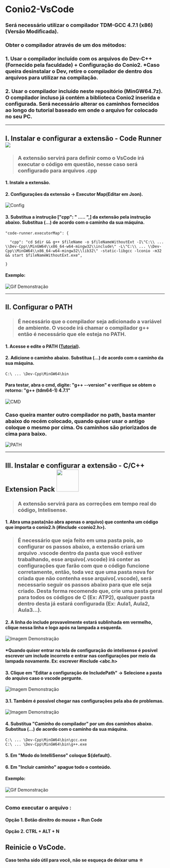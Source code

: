 # Conio2-VsCode
### Será necessário utilizar o compilador TDM-GCC 4.7.1 (x86) (Versão Modificada).
### Obter o compilador através de um dos métodos: 
### 1. Usar o compilador incluído com os arquivos do Dev-C++ (Fornecido pela faculdade) + Configuração do Conio2. *Caso queira desinstalar o Dev, retire o compilador de dentro dos arquivos para utilizar na compilação.
### 2. Usar o compilador incluído neste repositório (MinGW64.7z). O compilador incluso já contém a biblioteca Conio2 inserida e configurada. Será necessário alterar os caminhos fornecidos ao longo do tutorial baseado em onde o arquivo for colocado no seu PC.

***

## I. Instalar e configurar a extensão - Code Runner <a href="https://marketplace.visualstudio.com/items?itemName=formulahendry.code-runner"><img src = "https://github.com/mateus-sm/Images/blob/main/CodeRunner.png"></a>
> ### A extensão servirá para definir como o VsCode irá executar o código em questão, nesse caso será configurado para arquivos .cpp
#### 1. Instale a extensão.
#### 2. Configurações da extensão -> Executor Map(Editar em Json).
![Config](https://github.com/mateus-sm/Images/blob/main/Config.png)
#### 3. Substitua a instrução ["cpp": " ..... ",] da extensão pela instrução abaixo. Substitua (...) de acordo com o caminho da sua máquina.

    "code-runner.executorMap": {  

      "cpp": "cd $dir && g++ $fileName -o $fileNameWithoutExt -I\"C:\\ ... \\Dev-Cpp\\MinGW64\\x86_64-w64-mingw32\\include\" -L\"C:\\ ... \\Dev-Cpp\\MinGW64\\x86_64-w64-mingw32\\lib32\" -static-libgcc -lconio -m32 && start $fileNameWithoutExt.exe",  

    }

#### Exemplo:
![Gif Demonstração](https://github.com/mateus-sm/Images/blob/main/Exemplo-CodeRunner.gif)  

***
 
## II. Configurar o PATH
> ### É necessário que o compilador seja adicionado a variável de ambiente. O vscode irá chamar o compilador g++ então é necessário que ele esteja no PATH.
#### 1. Acesse e edite o PATH ([Tutorial](https://www.youtube.com/watch?v=ing2pLCrvxo)).
#### 2. Adicione o caminho abaixo. Substitua (...) de acordo com o caminho da sua máquina.

    C:\ ... \Dev-Cpp\MinGW64\bin

#### Para testar, abra o cmd, digite: "g++ --version" e verifique se obtem o retorno: "g++ (tdm64-1) 4.7.1"
![CMD](https://github.com/mateus-sm/Images/blob/main/cmd.png)

### Caso queira manter outro compilador no path, basta manter abaixo do recém colocado, quando quiser usar o antigo coloque o mesmo por cima. Os caminhos são priorizados de cima para baixo.
![PATH](https://github.com/mateus-sm/Images/blob/main/path.png)

***

## III. Instalar e configurar a extensão - C/C++ Extension Pack <a href="https://marketplace.visualstudio.com/items?itemName=ms-vscode.cpptools-extension-pack"><img src = "https://github.com/mateus-sm/Images/blob/main/C-C%2B%2B.png" width = "70"></a>
> ### A extensão servirá para as correções em tempo real do código, Intelisense.
#### 1. Abra uma pasta(não abra apenas o arquivo) que contenha um código que importa o conio2.h (#include <conio2.h>).
> ### É necessário que seja feito em uma pasta pois, ao configurar os passos abaixo, a extensão criará um arquivo .vscode dentro da pasta que você estiver trabalhando, esse arquivo(.vscode) irá conter as configurações que farão com que o código funcione corretamente, então, toda vez que uma pasta nova for criada que não contenha esse arquivo(.vscode), será necessario seguir os passos abaixo para que ele seja criado. Desta forma recomendo que, crie uma pasta geral para todos os códigos de C (Ex: ATP2), qualquer pasta dentro desta já estará configurada (Ex: Aula1, Aula2, Aula3...).
#### 2. A linha do include provavelmente estará sublinhada em vermelho, clique nessa linha e logo após na lampada a esquerda.
![Imagem Demonstração](https://github.com/mateus-sm/Images/blob/main/IncludePath.png) 
#### *Quando quiser entrar na tela de configuração do intelisense é posível escrever um include incorreto e entrar nas configurações por meio da lampada novamente. Ex: escrever #include <abc.h>
#### 3. Clique em "Editar a configuração de IncludePath" -> Selecione a pasta do arquivo caso o vscode pergunte.
![Imagem Demonstração](https://github.com/mateus-sm/Images/blob/main/IncludePath2.png)  
#### 3.1. Também é possível chegar nas configurações pela aba de problemas.
![Imagem Demonstração](https://github.com/mateus-sm/Images/blob/main/IncludePath3.png)  
#### 4. Substitua "Caminho do compilador" por um dos caminhos abaixo. Substitua (...) de acordo com o caminho da sua máquina.

    C:\ ... \Dev-Cpp\MinGW64\bin\gcc.exe 
    C:\ ... \Dev-Cpp\MinGW64\bin\g++.exe 
    
 #### 5. Em "Modo do IntelliSense" coloque ${default}.
 #### 6. Em "Incluir caminho" apague todo o conteúdo.

#### Exemplo:
 ![Gif Demonstração](https://github.com/mateus-sm/Images/blob/main/Exemplo-C++.gif)  

***

 ### Como executar o arquivo : 
#### Opção 1. Botão direitro do mouse + Run Code  
#### Opção 2. CTRL + ALT + N
 
 ## Reinicie o VsCode.

#### Caso tenha sido útil para você, não se esqueça de deixar uma ☆
